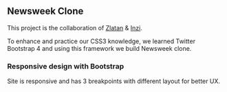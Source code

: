 ## Newsweek Clone

This project is the collaboration of [Zlatan](https://github.com/zlayabekrija) & [Inzi](https://github.com/inhaq).

To enhance and practice our CSS3 knowledge, we learned Twitter Bootstrap 4 and using this framework we build Newsweek clone. 

### Responsive design with Bootstrap

Site is responsive and has 3 breakpoints with different layout for better UX.
